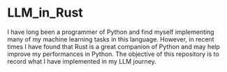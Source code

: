 # LLM_in_Rust
I have long been a programmer of Python and find myself implementing many of my machine learning tasks in this language. However, in recent times I have found that Rust is a great companion of Python and may help improve my performances in Python. The objective of this repository is to record what I have implemented in my LLM journey.
